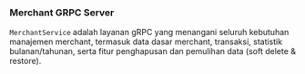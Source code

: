 ### Merchant GRPC Server
``MerchantService`` adalah layanan gRPC yang menangani seluruh kebutuhan manajemen merchant, termasuk data dasar merchant, transaksi, statistik bulanan/tahunan, serta fitur penghapusan dan pemulihan data (soft delete & restore).